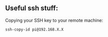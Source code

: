 ## Useful ssh stuff:

Copying your SSH key to your remote machine:
```shell
ssh-copy-id pi@192.168.X.X
```
